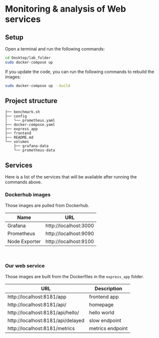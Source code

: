 # Monitoring & analysis of Web services

## Setup

Open a terminal and run the following commands:

```bash
cd Desktop/lab_folder
sudo docker-compose up
```

If you update the code, you can run the following commands to rebuild the images:

```bash
sudo docker-compose up --build
```

## Project structure

```
├── benchmark.sh
├── config
│   └── prometheus.yaml
├── docker-compose.yaml
├── express_app
├── frontend
├── README.md
└── volumes
    ├── grafana-data
    └── prometheus-data
```

## Services

Here is a list of the services that will be available after running the commands above.

### Dockerhub images

Those images are pulled from Dockerhub.

| Name | URL |
| --- | --- |
| Grafana | http://localhost:3000 |
| Prometheus | http://localhost:9090 |
| Node Exporter | http://localhost:9100 |
<br/>

### Our web service

Those images are built from the Dockerfiles in the `express_app` folder.

| URL | Description |
| --- | --- |
| http://localhost:8181/app | frontend app |
| http://localhost:8181/api/ | homepage |
| http://localhost:8181/api/hello/ | hello world |
| http://localhost:8181/api/delayed | slow endpoint |
| http://localhost:8181/metrics | metrics endpoint |

